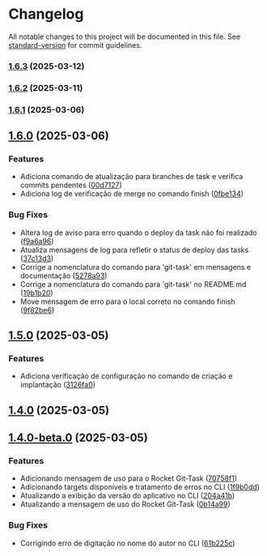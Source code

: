# Changelog

All notable changes to this project will be documented in this file. See [standard-version](https://github.com/conventional-changelog/standard-version) for commit guidelines.

### [1.6.3](https://github.com/tihhgoncalves/rocket-git-task/compare/v1.6.2...v1.6.3) (2025-03-12)

### [1.6.2](https://github.com/tihhgoncalves/rocket-git-task/compare/v1.6.1...v1.6.2) (2025-03-11)

### [1.6.1](https://github.com/tihhgoncalves/rocket-git-task/compare/v1.6.0...v1.6.1) (2025-03-06)

## [1.6.0](https://github.com/tihhgoncalves/rocket-git-task/compare/v1.5.0...v1.6.0) (2025-03-06)


### Features

* Adiciona comando de atualização para branches de task e verifica commits pendentes ([00d7127](https://github.com/tihhgoncalves/rocket-git-task/commit/00d7127fde31c3e1200aa1a6047839a60c9bcdaa))
* Adiciona log de verificação de merge no comando finish ([0fbe134](https://github.com/tihhgoncalves/rocket-git-task/commit/0fbe13462db0b5e34eb7ec1daba13013a0db6239))


### Bug Fixes

* Altera log de aviso para erro quando o deploy da task não foi realizado ([f9a6a96](https://github.com/tihhgoncalves/rocket-git-task/commit/f9a6a965169a0508a391cced02d66ad337083a52))
* Atualiza mensagens de log para refletir o status de deploy das tasks ([37c13d3](https://github.com/tihhgoncalves/rocket-git-task/commit/37c13d3d718227f6fe114715fcbf0df5b19be963))
* Corrige a nomenclatura do comando para 'git-task' em mensagens e documentação ([5278a93](https://github.com/tihhgoncalves/rocket-git-task/commit/5278a935a44366c5c1d2b210810270f838c60749))
* Corrige a nomenclatura do comando para 'git-task' no README.md ([19b1b20](https://github.com/tihhgoncalves/rocket-git-task/commit/19b1b200c44dca01de60d8f6ee8399c2bf81e872))
* Move mensagem de erro para o local correto no comando finish ([9f82be6](https://github.com/tihhgoncalves/rocket-git-task/commit/9f82be62cd259b46c5903ccd3504a84d6f2fc1fd))

## [1.5.0](https://github.com/tihhgoncalves/rocket-git-task/compare/v1.4.0...v1.5.0) (2025-03-05)


### Features

* Adiciona verificação de configuração no comando de criação e implantação ([3126fa0](https://github.com/tihhgoncalves/rocket-git-task/commit/3126fa05dc40dec42d708b5dee3977a58ff6a9d9))

## [1.4.0](https://github.com/tihhgoncalves/rocket-git-task/compare/v1.4.0-beta.0...v1.4.0) (2025-03-05)

## [1.4.0-beta.0](https://github.com/tihhgoncalves/rocket-git-task/compare/v1.3.0...v1.4.0-beta.0) (2025-03-05)


### Features

* Adicionando mensagem de uso para o Rocket Git-Task ([70758f1](https://github.com/tihhgoncalves/rocket-git-task/commit/70758f174017633576e5cd93c96b170bb56f4300))
* Adicionando targets disponíveis e tratamento de erros no CLI ([1f9b0dd](https://github.com/tihhgoncalves/rocket-git-task/commit/1f9b0dd15750867b576ee20a40b6e55fc3848033))
* Atualizando a exibição da versão do aplicativo no CLI ([204a41b](https://github.com/tihhgoncalves/rocket-git-task/commit/204a41bd97b2c18533fa7a42546ef9b7497a089c))
* Atualizando a mensagem de uso do Rocket Git-Task ([0b14a99](https://github.com/tihhgoncalves/rocket-git-task/commit/0b14a99ebe7911c68a5bdbc7c8d9a835ee9a821b))


### Bug Fixes

* Corrigindo erro de digitação no nome do autor no CLI ([61b225c](https://github.com/tihhgoncalves/rocket-git-task/commit/61b225c27d6b9b5bd2926cfa313080bbd9e9bcad))
